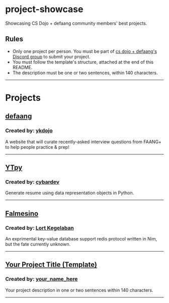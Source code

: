 # project-showcase
Showcasing CS Dojo + defaang community members' best projects.

## Rules
- Only one project per person. You must be part of [cs dojo + defaang's Discord group](https://discord.com/invite/nNtVfKddDD) to submit your project.
- You must follow the template's structure, attached at the end of this README.
- The description must be one or two sentences, within 140 characters.

---

# Projects

## [defaang](https://defaang.io)

### Created by: [ykdojo](https://twitter.com/ykdojo)

A website that will curate recently-asked interview questions from FAANG+ to help people practice & prep!

---

## [YTpy](https://github.com/cybardev/resumake)

### Created by: [cybardev](https://github.com/cybardev)

Generate resume using data representation objects in Python.

---

## [Falmesino](https://github.com/frederett/falmesino)

### Created by: [Lort Kegelaban](https://github.com/frederett)

An exprimental key-value database support redis protocol written in Nim, but the fate currently unknown.

---

## [Your Project Title (Template)](https://your_project_link_here.com)

### Created by: [your_name_here](https://link_you_want_to_have_here.com)

Your project description in one or two sentences within 140 characters.

---
